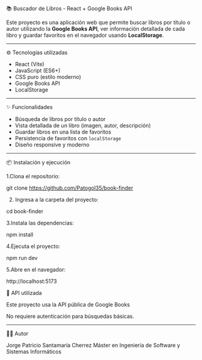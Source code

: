 📚 Buscador de Libros - React + Google Books API

Este proyecto es una aplicación web que permite buscar libros por título o autor utilizando la **Google Books API**, ver información detallada de cada libro y guardar favoritos en el navegador usando **LocalStorage**.

---

⚙️ Tecnologías utilizadas

- React (Vite)
- JavaScript (ES6+)
- CSS puro (estilo moderno)
- Google Books API
- LocalStorage

---

✨ Funcionalidades

- Búsqueda de libros por título o autor  
- Vista detallada de un libro (imagen, autor, descripción)  
- Guardar libros en una lista de favoritos  
- Persistencia de favoritos con `localStorage`  
- Diseño responsive y moderno  

---

📦 Instalación y ejecución

1.Clona el repositorio: 

git clone https://github.com/Patogol35/book-finder

2. Ingresa a la carpeta del proyecto:

cd book-finder

3.Instala las dependencias: 

npm install

4.Ejecuta el proyecto:

npm run dev

5.Abre en el navegador:

http://localhost:5173

🔑 API utilizada

Este proyecto usa la API pública de Google Books

No requiere autenticación para búsquedas básicas.

---

👨‍💻 Autor

Jorge Patricio Santamaría Cherrez
Máster en Ingeniería de Software y Sistemas Informáticos

